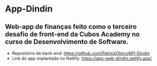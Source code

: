 # App-Dindin
## Web-app de finanças feito como o terceiro desafio de front-end da Cubos Academy no curso de Desenvolvimento de Software.

- Repositório de back-end: https://github.com/PatrickOtero/API-Dindin
- Link do app implantado no Netlify: https://app-web-dindin.netlify.app/
